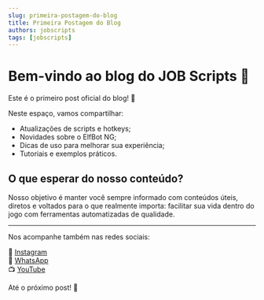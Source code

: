 ```yaml
---
slug: primeira-postagem-do-blog
title: Primeira Postagem do Blog
authors: jobscripts
tags: [jobscripts]
---
```


# Bem-vindo ao blog do JOB Scripts 👋

Este é o primeiro post oficial do blog! 🎉

Neste espaço, vamos compartilhar:

- Atualizações de scripts e hotkeys;
- Novidades sobre o ElfBot NG;<!--truncate-->
- Dicas de uso para melhorar sua experiência;
- Tutoriais e exemplos práticos.

## O que esperar do nosso conteúdo?

Nosso objetivo é manter você sempre informado com conteúdos úteis, diretos e voltados para o que realmente importa: facilitar sua vida dentro do jogo com ferramentas automatizadas de qualidade.

---

Nos acompanhe também nas redes sociais:

📱 [Instagram](https://instagram.com/jobscripts)  
💬 [WhatsApp](https://wa.me/5582999464655)  
📺 [YouTube](https://youtube.com/@jobscripts)

Até o próximo post! 🚀
